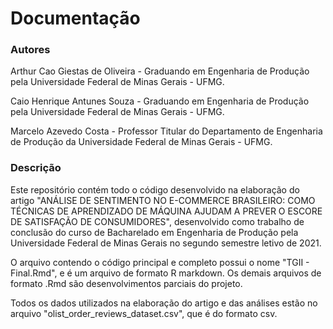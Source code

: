 Documentação
============
### Autores
Arthur Cao Giestas de Oliveira - Graduando em Engenharia de Produção pela Universidade Federal de Minas Gerais - UFMG.

Caio Henrique Antunes Souza - Graduando em Engenharia de Produção pela Universidade Federal de Minas Gerais - UFMG.

Marcelo Azevedo Costa - Professor Titular do Departamento de Engenharia de Produção da Universidade Federal de Minas Gerais - UFMG.

### Descrição
Este repositório contém todo o código desenvolvido na elaboração do artigo "ANÁLISE DE SENTIMENTO NO E-COMMERCE BRASILEIRO: COMO TÉCNICAS DE APRENDIZADO DE MÁQUINA AJUDAM A PREVER O ESCORE DE SATISFAÇÃO DE CONSUMIDORES", desenvolvido como trabalho de conclusão do curso de Bacharelado em Engenharia de Produção pela Universidade Federal de Minas Gerais no segundo semestre letivo de 2021.

O arquivo contendo o código principal e completo possui o nome "TGII - Final.Rmd", e é um arquivo de formato R markdown. Os demais arquivos de formato .Rmd são desenvolvimentos parciais do projeto.

Todos os dados utilizados na elaboração do artigo e das análises estão no arquivo "olist_order_reviews_dataset.csv", que é do formato csv.
